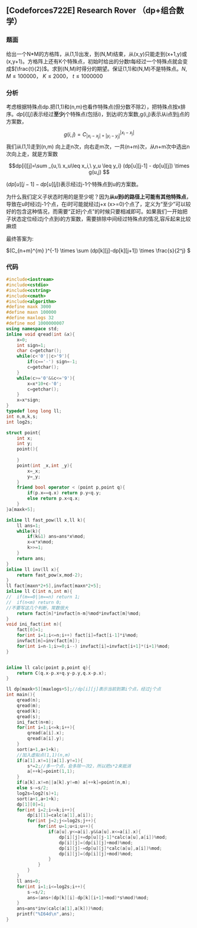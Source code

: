 ## [Codeforces722E] Research Rover （dp+组合数学）

### 题面

给出一个N*M的方格阵，从(1,1)出发，到(N,M)结束，从(x,y)只能走到(x+1,y)或(x,y+1)。方格阵上还有K个特殊点，初始时给出的分数t每经过一个特殊点就会变成$[\frac{t}{2}]$。求到(N,M)时得分的期望。保证(1,1)和(N,M)不是特殊点。$N,M≤100000，\  K≤2000，\  t≤1000000$

### 分析

考虑根据特殊点dp.把(1,1)和(n,m)也看作特殊点(但分数不除2），把特殊点按x排序。$dp[i][j]$表示经过**至少**j个特殊点(包括i)，到达i的方案数,g(i,j)表示从i点到j点的方案数，

$$g(i,j)=C_{|x_i-x_j|+|y_i-y_j|}^{|x_i-x_j|}$$
我们从(1,1)走到(n,m) 向上走n次，向右走m次，一共(n+m)次，从n+m次中选出n次向上走，就是方案数

$$dp[i][j]=\sum _{u,\\ x_u\leq x_i,\ y_u \leq y_i} (dp[u][j-1] - dp[u][j]) \times g(u,j) $$

$(dp[u][j-1] - dp[u][j])$表示经过j-1个特殊点到u的方案数。

为什么我们定义子状态时用的是至少呢？因为**从u到i的路径上可能有其他特殊点**，导致在u时经过j-1个点，在i时可能就经过j+x (x>=0)个点了，定义为“至少”可以较好的包含这种情况，而需要“正好j个点”的时候只要相减即可。如果我们一开始把子状态定位经过j个点到i的方案数，需要排除中间经过特殊点的情况,容斥起来比较麻烦

最终答案为:

$(C_{n+m}^{m} )^{-1} \times \sum (dp[k][j]-dp[k][j+1]) \times \frac{s}{2^j} $

### 代码

```cpp
#include<iostream>
#include<cstdio>
#include<cstring>
#include<cmath>
#include<algorithm>
#define maxk 3000
#define maxn 100000
#define maxlogs 32
#define mod 1000000007
using namespace std;
inline void qread(int &x){
	x=0;
	int sign=1;
	char c=getchar();
	while(c<'0'||c>'9'){
		if(c=='-') sign=-1;
		c=getchar();
	}
	while(c>='0'&&c<='9'){
		x=x*10+c-'0';
		c=getchar();
	}
	x=x*sign;
}
typedef long long ll;
int n,m,k,s;
int log2s;

struct point{
	int x;
	int y;
	point(){
		
	}
	point(int _x,int _y){
		x=_x;
		y=_y;
	}
	friend bool operator < (point p,point q){
		if(p.x==q.x) return p.y<q.y;
		else return p.x<q.x;
	} 
}a[maxk+5];

inline ll fast_pow(ll x,ll k){
	ll ans=1;
	while(k){
		if(k&1) ans=ans*x%mod;
		x=x*x%mod;
		k>>=1;
	}
	return ans;
}
inline ll inv(ll x){
	return fast_pow(x,mod-2);
}
ll fact[maxn*2+5],invfact[maxn*2+5];
inline ll C(int n,int m){
//	if(m==0||m==n) return 1;
//	if(n<m) return 0;
//不要写这几个判断，常数很大 
	return fact[n]*invfact[n-m]%mod*invfact[m]%mod;
}
void ini_fact(int n){
	fact[0]=1;
	for(int i=1;i<=n;i++) fact[i]=fact[i-1]*i%mod;
	invfact[n]=inv(fact[n]);
	for(int i=n-1;i>=0;i--) invfact[i]=invfact[i+1]*(i+1)%mod;
}


inline ll calc(point p,point q){
	return C(q.x-p.x+q.y-p.y,q.x-p.x);
}

ll dp[maxk+5][maxlogs+5];//dp[i][j]表示当前到第i个点，经过j个点 
int main(){
	qread(n);
	qread(m);
	qread(k);
	qread(s);
	ini_fact(n+m);
	for(int i=1;i<=k;i++){
		qread(a[i].x);
		qread(a[i].y);
	}
	sort(a+1,a+1+k);
	//加入虚拟点(1,1)(n,m) 
	if(a[1].x!=1||a[1].y!=1){
		s*=2;//多一个点，会多除一次2，所以把s*2来抵消
		a[++k]=point(1,1);
	}
	if(a[k].x!=n||a[k].y!=m) a[++k]=point(n,m); 
	else s-=s/2;
	log2s=log2(s)+1;
	sort(a+1,a+1+k);
	dp[1][0]=1;
	for(int i=2;i<=k;i++){
		dp[i][1]=calc(a[1],a[i]);
		for(int j=2;j<=log2s;j++){
			for(int u=1;u<i;u++){
				if(a[u].y<=a[i].y&&a[u].x<=a[i].x){
					dp[i][j]+=dp[u][j-1]*calc(a[u],a[i])%mod;
					dp[i][j]=(dp[i][j]+mod)%mod;
					dp[i][j]-=dp[u][j]*calc(a[u],a[i])%mod;
					dp[i][j]=(dp[i][j]+mod)%mod;
				}
			}
		}
	} 
	ll ans=0;
	for(int i=1;i<=log2s;i++){
		s-=s/2;
		ans=(ans+(dp[k][i]-dp[k][i+1]+mod)*s%mod)%mod;
	}
	ans=ans*inv(calc(a[1],a[k]))%mod;
	printf("%I64d\n",ans);
} 
```